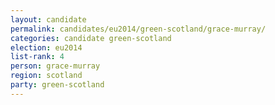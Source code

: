```yaml
---
layout: candidate
permalink: candidates/eu2014/green-scotland/grace-murray/
categories: candidate green-scotland
election: eu2014
list-rank: 4
person: grace-murray
region: scotland
party: green-scotland
---
```

